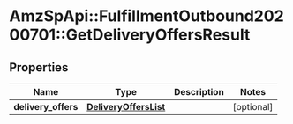 # AmzSpApi::FulfillmentOutbound20200701::GetDeliveryOffersResult

## Properties
Name | Type | Description | Notes
------------ | ------------- | ------------- | -------------
**delivery_offers** | [**DeliveryOffersList**](DeliveryOffersList.md) |  | [optional] 

